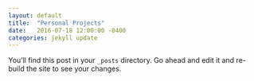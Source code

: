 ```yaml
---
layout: default
title:  "Personal Projects"
date:   2016-07-18 12:00:00 -0400
categories: jekyll update
---
```

You’ll find this post in your `_posts` directory. Go ahead and edit it and re-build the site to see your changes.
